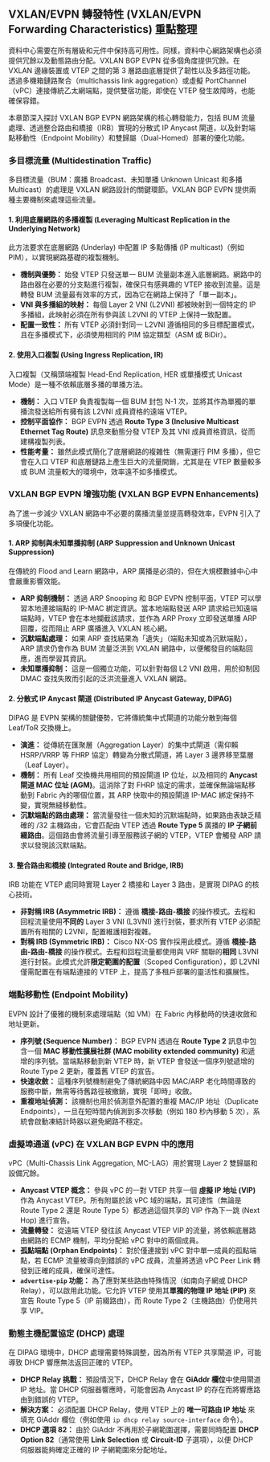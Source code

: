 ## VXLAN/EVPN 轉發特性 (VXLAN/EVPN Forwarding Characteristics) 重點整理

資料中心需要在所有層級和元件中保持高可用性。同樣，資料中心網路架構也必須提供冗餘以及動態路由分配。VXLAN BGP EVPN 從多個角度提供冗餘。在 VXLAN 邊緣裝置或 VTEP 之間的第 3 層路由底層提供了韌性以及多路徑功能。
透過多機箱鏈路聚合（multichassis link aggregation）或虛擬 PortChannel（vPC）連接傳統乙太網端點，提供雙宿功能，即使在 VTEP 發生故障時，也能確保容錯。

本章節深入探討 VXLAN BGP EVPN 網路架構的核心轉發能力，包括 BUM 流量處理、透過整合路由和橋接（IRB）實現的分散式 IP Anycast 閘道，以及針對端點移動性（Endpoint Mobility）和雙歸屬（Dual-Homed）部署的優化功能。

### 多目標流量 (Multidestination Traffic)

多目標流量（BUM：廣播 Broadcast、未知單播 Unknown Unicast 和多播 Multicast）的處理是 VXLAN 網路設計的關鍵環節。VXLAN BGP EVPN 提供兩種主要機制來處理這些流量。

#### 1. 利用底層網路的多播複製 (Leveraging Multicast Replication in the Underlying Network)

此方法要求在底層網路 (Underlay) 中配置 IP 多點傳播 (IP multicast)（例如 PIM），以實現網路基礎的複製機制。

*   **機制與優勢：** 始發 VTEP 只發送單一 BUM 流量副本進入底層網路。網路中的路由器在必要的分支點進行複製，確保只有感興趣的 VTEP 接收到流量。這是轉發 BUM 流量最有效率的方式，因為它在網路上保持了「單一副本」。
*   **VNI 與多播組的映射：** 每個 Layer 2 VNI (L2VNI) 都被映射到一個特定的 IP 多播組，此映射必須在所有參與該 L2VNI 的 VTEP 上保持一致配置。
*   **配置一致性：** 所有 VTEP 必須針對同一 L2VNI 遵循相同的多目標配置模式，且在多播模式下，必須使用相同的 PIM 協定類型（ASM 或 BiDir）。

#### 2. 使用入口複製 (Using Ingress Replication, IR)

入口複製（又稱頭端複製 Head-End Replication, HER 或單播模式 Unicast Mode）是一種不依賴底層多播的單播方法。

*   **機制：** 入口 VTEP 負責複製每一個 BUM 封包 N-1 次，並將其作為單獨的單播流發送給所有擁有該 L2VNI 成員資格的遠端 VTEP。
*   **控制平面協作：** BGP EVPN 透過 **Route Type 3 (Inclusive Multicast Ethernet Tag Route)** 訊息來動態分發 VTEP 及其 VNI 成員資格資訊，從而建構複製列表。
*   **性能考量：** 雖然此模式簡化了底層網路的複雜性（無需運行 PIM 多播），但它會在入口 VTEP 和底層鏈路上產生巨大的流量開銷，尤其是在 VTEP 數量較多或 BUM 流量較大的環境中，效率遠不如多播模式。

### VXLAN BGP EVPN 增強功能 (VXLAN BGP EVPN Enhancements)

為了進一步減少 VXLAN 網路中不必要的廣播流量並提高轉發效率，EVPN 引入了多項優化功能。

#### 1. ARP 抑制與未知單播抑制 (ARP Suppression and Unknown Unicast Suppression)

在傳統的 Flood and Learn 網路中，ARP 廣播是必須的，但在大規模數據中心中會嚴重影響效能。

*   **ARP 抑制機制：** 透過 ARP Snooping 和 BGP EVPN 控制平面，VTEP 可以學習本地連接端點的 IP-MAC 綁定資訊。當本地端點發送 ARP 請求給已知遠端端點時，VTEP 會在本地攔截該請求，並作為 ARP Proxy 立即發送單播 ARP 回覆，從而阻止 ARP 廣播進入 VXLAN 核心網。
*   **沉默端點處理：** 如果 ARP 查找結果為「遺失」（端點未知或為沉默端點），ARP 請求仍會作為 BUM 流量泛洪到 VXLAN 網路中，以便觸發目的端點回應，進而學習其資訊。
*   **未知單播抑制：** 這是一個獨立功能，可以針對每個 L2 VNI 啟用，用於抑制因 DMAC 查找失敗而引起的泛洪流量進入 VXLAN 網路。

#### 2. 分散式 IP Anycast 閘道 (Distributed IP Anycast Gateway, DIPAG)

DIPAG 是 EVPN 架構的關鍵優勢，它將傳統集中式閘道的功能分散到每個 Leaf/ToR 交換機上。

*   **演進：** 從傳統在匯聚層（Aggregation Layer）的集中式閘道（需仰賴 HSRP/VRRP 等 FHRP 協定）轉變為分散式閘道，將 Layer 3 邊界移至葉層（Leaf Layer）。
*   **機制：** 所有 Leaf 交換機共用相同的預設閘道 IP 位址，以及相同的 **Anycast 閘道 MAC 位址 (AGM)**。這消除了對 FHRP 協定的需求，並確保無論端點移動到 Fabric 內的哪個位置，其 ARP 快取中的預設閘道 IP-MAC 綁定保持不變，實現無縫移動性。
*   **沉默端點的路由處理：** 當流量發往一個未知的沉默端點時，如果路由表缺乏精確的 /32 主機路由，它會匹配由 VTEP 透過 **Route Type 5** 廣播的 **IP 子網前綴路由**。這個路由會將流量引導至服務該子網的 VTEP，VTEP 會觸發 ARP 請求以發現該沉默端點。

#### 3. 整合路由和橋接 (Integrated Route and Bridge, IRB)

IRB 功能在 VTEP 處同時實現 Layer 2 橋接和 Layer 3 路由，是實現 DIPAG 的核心技術。

*   **非對稱 IRB (Asymmetric IRB)：** 遵循 **橋接-路由-橋接** 的操作模式。去程和回程流量使用**不同的** Layer 3 VNI (L3VNI) 進行封裝，要求所有 VTEP 必須配置所有相關的 L2VNI，配置維護相對複雜。
*   **對稱 IRB (Symmetric IRB)：** Cisco NX-OS 實作採用此模式。遵循 **橋接-路由-路由-橋接** 的操作模式。去程和回程流量都使用與 VRF 關聯的**相同** L3VNI 進行封裝。此模式允許**限定範圍的配置**（Scoped Configuration），即 L2VNI 僅需配置在有端點連接的 VTEP 上，提高了多租戶部署的靈活性和擴展性。

### 端點移動性 (Endpoint Mobility)

EVPN 設計了優雅的機制來處理端點（如 VM）在 Fabric 內移動時的快速收斂和地址更新。

*   **序列號 (Sequence Number)：** BGP EVPN 透過在 **Route Type 2** 訊息中包含一個 **MAC 移動性擴展社群 (MAC mobility extended community)** 和遞增的序列號。當端點移動到新 VTEP 時，新 VTEP 會發送一個序列號遞增的 Route Type 2 更新，覆蓋舊 VTEP 的宣告。
*   **快速收斂：** 這種序列號機制避免了傳統網路中因 MAC/ARP 老化時間導致的服務中斷，無需等待舊路徑被撤銷，實現「即時」收斂。
*   **重複地址偵測：** 該機制也用於偵測意外配置的重複 MAC/IP 地址（Duplicate Endpoints），一旦在短時間內偵測到多次移動（例如 180 秒內移動 5 次），系統會啟動凍結計時器以避免網路不穩定。

### 虛擬埠通道 (vPC) 在 VXLAN BGP EVPN 中的應用

vPC（Multi-Chassis Link Aggregation, MC-LAG）用於實現 Layer 2 雙歸屬和設備冗餘。

*   **Anycast VTEP 概念：** 參與 vPC 的一對 VTEP 共享一個 **虛擬 IP 地址 (VIP)** 作為 Anycast VTEP。所有附屬於該 vPC 域的端點，其可達性（無論是 Route Type 2 還是 Route Type 5）都透過這個共享的 VIP 作為下一跳 (Next Hop) 進行宣告。
*   **流量轉發：** 從遠端 VTEP 發往該 Anycast VTEP VIP 的流量，將依賴底層路由網路的 ECMP 機制，平均分配給 vPC 對中的兩個成員。
*   **孤點端點 (Orphan Endpoints)：** 對於僅連接到 vPC 對中單一成員的孤點端點，若 ECMP 流量被導向到錯誤的 vPC 成員，流量將透過 vPC Peer Link 轉發到正確的成員，確保可達性。
*   **`advertise-pip` 功能：** 為了應對某些路由特殊情況（如南向子網或 DHCP Relay），可以啟用此功能。它允許 VTEP 使用其**單獨的物理 IP 地址 (PIP)** 來宣告 Route Type 5（IP 前綴路由），而 Route Type 2（主機路由）仍使用共享 VIP。

### 動態主機配置協定 (DHCP) 處理

在 DIPAG 環境中，DHCP 處理需要特殊調整，因為所有 VTEP 共享閘道 IP，可能導致 DHCP 響應無法返回正確的 VTEP。

*   **DHCP Relay 挑戰：** 預設情況下，DHCP Relay 會在 **GiAddr 欄位**中使用閘道 IP 地址。當 DHCP 伺服器響應時，可能會因為 Anycast IP 的存在而將響應路由到錯誤的 VTEP。
*   **解決方案：** 必須配置 DHCP Relay，使用 VTEP 上的 **唯一可路由 IP 地址** 來填充 GiAddr 欄位（例如使用 `ip dhcp relay source-interface` 命令）。
*   **DHCP 選項 82：** 由於 GiAddr 不再用於子網範圍選擇，需要同時配置 **DHCP Option 82**（通常使用 **Link Selection** 或 **Circuit-ID** 子選項），以便 DHCP 伺服器能夠確定正確的 IP 子網範圍來分配地址。
